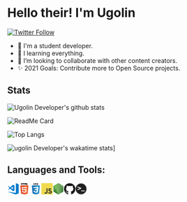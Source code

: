 # Hello their! I'm Ugolin

[![Twitter Follow](https://img.shields.io/twitter/follow/this_is_ugolin?color=1DA1F2&logo=twitter&style=for-the-badge)](https://twitter.com/intent/follow?original_referer=https%3A%2F%2Fgithub.com%2FcodeSTACKr&screen_name=this_is_ugolin)

- 👀 I'm a student developer.
- 🌱 I learning everything.
- 🔗 I’m looking to collaborate with other content creators.
- ✨ 2021 Goals: Contribute more to Open Source projects.

## Stats

![Ugolin Developer's github stats](https://github-readme-stats.vercel.app/api?username=UgolinDeveloper&show_icons=true&count_private=true&theme=dark)

![ReadMe Card](https://github-readme-stats.vercel.app/api/pin/?username=UgolinDeveloper&repo=UgolinDeveloper&theme=dark)

![Top Langs](https://github-readme-stats.vercel.app/api/top-langs/?username=UgolinDeveloper&&langs_count=10&theme=dark)

![ugolin Developer's wakatime stats](https://github-readme-stats.vercel.app/api/wakatime?username=UgolinDeveloper&theme=dark)]

## Languages and Tools:

<img align="left" alt="Visual Studio Code" width="26px" src="https://raw.githubusercontent.com/github/explore/80688e429a7d4ef2fca1e82350fe8e3517d3494d/topics/visual-studio-code/visual-studio-code.png" />

<img align="left" alt="HTML5" width="26px" src="https://raw.githubusercontent.com/github/explore/80688e429a7d4ef2fca1e82350fe8e3517d3494d/topics/html/html.png" />

<img align="left" alt="CSS3" width="26px" src="https://raw.githubusercontent.com/github/explore/80688e429a7d4ef2fca1e82350fe8e3517d3494d/topics/css/css.png" />

<img align="left" alt="JavaScript" width="26px" src="https://raw.githubusercontent.com/github/explore/80688e429a7d4ef2fca1e82350fe8e3517d3494d/topics/javascript/javascript.png" />

<img align="left" alt="Node.js" width="26px" src="https://raw.githubusercontent.com/github/explore/80688e429a7d4ef2fca1e82350fe8e3517d3494d/topics/nodejs/nodejs.png" />

<img align="left" alt="GitHub" width="26px" src="https://raw.githubusercontent.com/github/explore/78df643247d429f6cc873026c0622819ad797942/topics/github/github.png" />

<img align="left" alt="Terminal" width="26px" src="https://raw.githubusercontent.com/github/explore/80688e429a7d4ef2fca1e82350fe8e3517d3494d/topics/terminal/terminal.png" />

